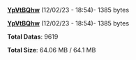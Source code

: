 [**YpVtBQhw**](/data/YpVtBQhw.txt) (12/02/23 - 18:54)- 1385 bytes

[**YpVtBQhw**](/data/YpVtBQhw.txt) (12/02/23 - 18:54)- 1385 bytes

**Total Datas**: 9619

**Total Size**: 64.06 MB / 64.1 MB